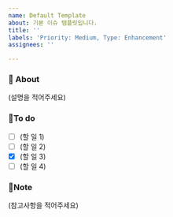 ```yaml
---
name: Default Template
about: 기본 이슈 템플릿입니다.
title: ''
labels: 'Priority: Medium, Type: Enhancement'
assignees: ''

---
```


### 📢 About
(설명을 적어주세요)

### 📜To do
- [ ] (할 일 1)
- [ ] (할 일 2)
- [X] (할 일 3)
- [ ] (할 일 4)

### 🔖Note
(참고사항을 적어주세요)